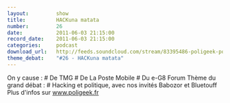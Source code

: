 ```yaml
---
layout:         show
title:          HACKuna matata
number:         26
date:           2011-06-03 21:15:00
record_date:    2011-06-03 21:15:00
categories:     podcast
download_url:   http://feeds.soundcloud.com/stream/83395486-poligeek-poligeek26.mp3
theme_debat:    "#26 - HACKuna matata"
---
```



On y cause : # De TMG # De La Poste Mobile # Du e-G8 Forum Thème du grand débat : # Hacking et politique, avec nos invités Babozor et Bluetouff Plus d'infos sur www.poligeek.fr

